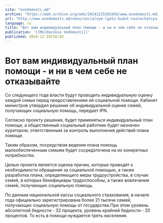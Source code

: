 ```yaml
---
site: "evedomosti.md"
archive: "https://web.archive.org/web/20241225202458/www.evedomosti.md/news/socialnye-lgoty-budut-naznachatsya-semyam-na-osnove-individu"
url: "http://www.evedomosti.md/news/socialnye-lgoty-budut-naznachatsya-semyam-na-osnove-individu"
language: ru
title: "Вот вам индивидуальный план помощи - и ни в чем себе не отказывайте"
publication: '[[Moldavskie Vedomosti]]'
published: 2024-12-24T10:02
---
```


# Вот вам индивидуальный план помощи - и ни в чем себе не отказывайте

Со следующего года власти будут проводить индивидуальную оценку каждой семьи перед предоставлением ей социальной помощи. Кабинет министров утвердил решение об индивидуальной оценке семей, получающих социальную помощь, передает IPN.

Согласно проекту решения, будет применяться индивидуальный план помощи, а общественный социальный работник будет назначен куратором, ответственным за контроль выполнения действий плана помощи.

Таким образом, посредством ведения плана помощь малообеспеченным семьям будет сосредоточена на их конкретных потребностях.

Целью проекта является оценка причин, которые приводят к необходимости обращения за социальной помощью, а также разработка плана, определяющего меры трудоустройства, в случае семей, в которых бенефициары трудоспособны, а также вовлечения семей, получающих социальную помощь.

По данным национальной кассы социального страхования, в начале года официально зарегистрирована более 21 тысячи семей, получающих социальную помощь от государства.При этом уровень абсолютной бедности - 32 процента, уровень крайней бедности - 20 процентов. То есть в помощи нуждается треть населения.